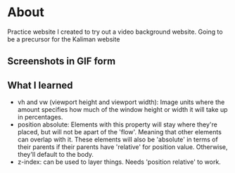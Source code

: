 # About
Practice website I created to try out a video background website. Going to be a precursor for the Kaliman website

## Screenshots in GIF form

## What I learned
* vh and vw (viewport height and viewport width): Image units where the amount specifies how much of the window height or width it will take up in percentages.
* position absolute: Elements with this property will stay where they're placed, but will not be apart of the 'flow'. Meaning that other elements can overlap with it. These elements will also be 'absolute' in terms of their parents if their parents have 'relative' for position value. Otherwise, they'll default to the body.
* z-index: can be used to layer things. Needs 'position relative' to work.